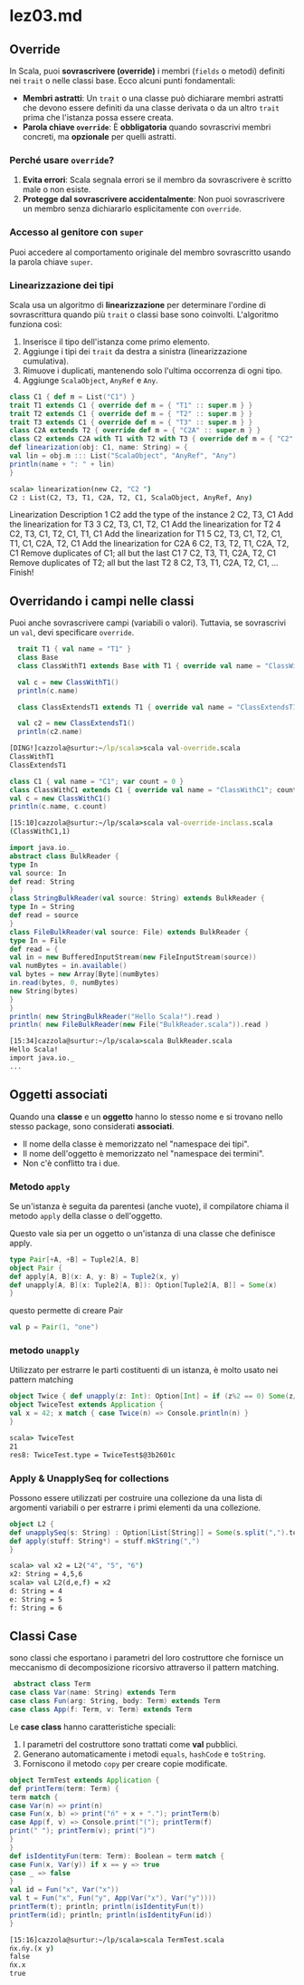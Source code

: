 # lez03.md

## Override

In Scala, puoi **sovrascrivere (override)** i membri (`fields` o metodi) definiti nei `trait` o nelle classi base. Ecco alcuni punti fondamentali:

- **Membri astratti**: Un `trait` o una classe può dichiarare membri astratti che devono essere definiti da una classe derivata o da un altro `trait` prima che l'istanza possa essere creata.
- **Parola chiave `override`**: È **obbligatoria** quando sovrascrivi membri concreti, ma **opzionale** per quelli astratti.

### Perché usare `override`?
1. **Evita errori**: Scala segnala errori se il membro da sovrascrivere è scritto male o non esiste.
2. **Protegge dal sovrascrivere accidentalmente**: Non puoi sovrascrivere un membro senza dichiararlo esplicitamente con `override`.

### Accesso al genitore con `super`
Puoi accedere al comportamento originale del membro sovrascritto usando la parola chiave `super`.

### Linearizzazione dei tipi
Scala usa un algoritmo di **linearizzazione** per determinare l'ordine di sovrascrittura quando più `trait` o classi base sono coinvolti.
L'algoritmo funziona così:
1. Inserisce il tipo dell'istanza come primo elemento.
2. Aggiunge i tipi dei `trait` da destra a sinistra (linearizzazione cumulativa).
3. Rimuove i duplicati, mantenendo solo l'ultima occorrenza di ogni tipo.
4. Aggiunge `ScalaObject`, `AnyRef` e `Any`.

```scala
class C1 { def m = List("C1") }
trait T1 extends C1 { override def m = { "T1" :: super.m } }
trait T2 extends C1 { override def m = { "T2" :: super.m } }
trait T3 extends C1 { override def m = { "T3" :: super.m } }
class C2A extends T2 { override def m = { "C2A" :: super.m } }
class C2 extends C2A with T1 with T2 with T3 { override def m = { "C2" :: super.m } }
def linearization(obj: C1, name: String) = {
val lin = obj.m ::: List("ScalaObject", "AnyRef", "Any")
println(name + ": " + lin)
}
```
```cmd
scala> linearization(new C2, "C2 ")
C2 : List(C2, T3, T1, C2A, T2, C1, ScalaObject, AnyRef, Any)
```

Linearization Description
1 C2 add the type of the instance
2 C2, T3, C1 Add the linearization for T3
3 C2, T3, C1, T2, C1 Add the linearization for T2
4 C2, T3, C1, T2, C1, T1, C1 Add the linearization for T1
5 C2, T3, C1, T2, C1, T1, C1, C2A, T2, C1 Add the linearization for C2A
6 C2, T3, T2, T1, C2A, T2, C1 Remove duplicates of C1; all but the last C1
7 C2, T3, T1, C2A, T2, C1 Remove duplicates of T2; all but the last T2
8 C2, T3, T1, C2A, T2, C1, ... Finish!


## Overridando i campi nelle classi

Puoi anche sovrascrivere campi (variabili o valori). Tuttavia, se sovrascrivi un `val`, devi specificare `override`.

```scala
  trait T1 { val name = "T1" }
  class Base
  class ClassWithT1 extends Base with T1 { override val name = "ClassWithT1" }

  val c = new ClassWithT1()
  println(c.name)

  class ClassExtendsT1 extends T1 { override val name = "ClassExtendsT1" }

  val c2 = new ClassExtendsT1()
  println(c2.name)
```
```cmd
[DING!]cazzola@surtur:~/lp/scala>scala val-override.scala
ClassWithT1
ClassExtendsT1
```

```scala
class C1 { val name = "C1"; var count = 0 }
class ClassWithC1 extends C1 { override val name = "ClassWithC1"; count = 1 }
val c = new ClassWithC1()
println(c.name, c.count)
```
```cmd
[15:10]cazzola@surtur:~/lp/scala>scala val-override-inclass.scala
(ClassWithC1,1)
```
```scala
import java.io._
abstract class BulkReader {
type In
val source: In
def read: String
}
class StringBulkReader(val source: String) extends BulkReader {
type In = String
def read = source
}
class FileBulkReader(val source: File) extends BulkReader {
type In = File
def read = {
val in = new BufferedInputStream(new FileInputStream(source))
val numBytes = in.available()
val bytes = new Array[Byte](numBytes)
in.read(bytes, 0, numBytes)
new String(bytes)
}
}
println( new StringBulkReader("Hello Scala!").read )
println( new FileBulkReader(new File("BulkReader.scala")).read )
```
```cmd
[15:34]cazzola@surtur:~/lp/scala>scala BulkReader.scala
Hello Scala!
import java.io._
...
```

## Oggetti associati
Quando una **classe** e un **oggetto** hanno lo stesso nome e si trovano nello stesso package, sono considerati **associati**. 

- Il nome della classe è memorizzato nel "namespace dei tipi".
- Il nome dell'oggetto è memorizzato nel "namespace dei termini".
- Non c'è conflitto tra i due.

### Metodo `apply`

Se un'istanza è seguita da parentesi (anche vuote), il compilatore chiama il metodo `apply` della classe o dell'oggetto.

Questo vale sia per un oggetto o un'istanza di una classe che definisce apply.

 ```scala
 type Pair[+A, +B] = Tuple2[A, B]
object Pair {
def apply[A, B](x: A, y: B) = Tuple2(x, y)
def unapply[A, B](x: Tuple2[A, B]): Option[Tuple2[A, B]] = Some(x)
}
```
questo permette di creare Pair
 ```scala
 val p = Pair(1, "one")
  ```

### metodo `unapply`
Utilizzato per estrarre le parti costituenti di un istanza, è molto usato nei pattern matching

 ```scala
object Twice { def unapply(z: Int): Option[Int] = if (z%2 == 0) Some(z/2) else None }
object TwiceTest extends Application {
val x = 42; x match { case Twice(n) => Console.println(n) }
}
 ```
  ```cmd
scala> TwiceTest
21
res8: TwiceTest.type = TwiceTest$@3b2601c
 ```

### Apply & UnapplySeq for collections
Possono essere utilizzati per costruire una collezione da una lista di argomenti variabili o per estrarre i primi elementi da una collezione.

```scala
object L2 {
def unapplySeq(s: String) : Option[List[String]] = Some(s.split(",").toList)
def apply(stuff: String*) = stuff.mkString(",")
}
```
```cmd
scala> val x2 = L2("4", "5", "6")
x2: String = 4,5,6
scala> val L2(d,e,f) = x2
d: String = 4
e: String = 5
f: String = 6
```

## Classi Case

sono classi che esportano i parametri del loro costruttore che fornisce un meccanismo di decomposizione ricorsivo attraverso il pattern matching.

```scala
 abstract class Term
case class Var(name: String) extends Term
case class Fun(arg: String, body: Term) extends Term
case class App(f: Term, v: Term) extends Term
  ```
Le **case class** hanno caratteristiche speciali:
1. I parametri del costruttore sono trattati come **val** pubblici.
2. Generano automaticamente i metodi `equals`, `hashCode` e `toString`.
3. Forniscono il metodo `copy` per creare copie modificate.

```scala
object TermTest extends Application {
def printTerm(term: Term) {
term match {
case Var(n) => print(n)
case Fun(x, b) => print("ń" + x + "."); printTerm(b)
case App(f, v) => Console.print("("); printTerm(f)
print(" "); printTerm(v); print(")")
}
}
def isIdentityFun(term: Term): Boolean = term match {
case Fun(x, Var(y)) if x == y => true
case _ => false
}
val id = Fun("x", Var("x"))
val t = Fun("x", Fun("y", App(Var("x"), Var("y"))))
printTerm(t); println; println(isIdentityFun(t))
printTerm(id); println; println(isIdentityFun(id))
}
```
```cmd
[15:16]cazzola@surtur:~/lp/scala>scala TermTest.scala
ńx.ńy.(x y)
false
ńx.x
true
```
